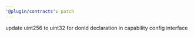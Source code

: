 ```yaml
---
'@plugin/contracts': patch
---
```


update uint256 to uint32 for donId declaration in capability config interface
